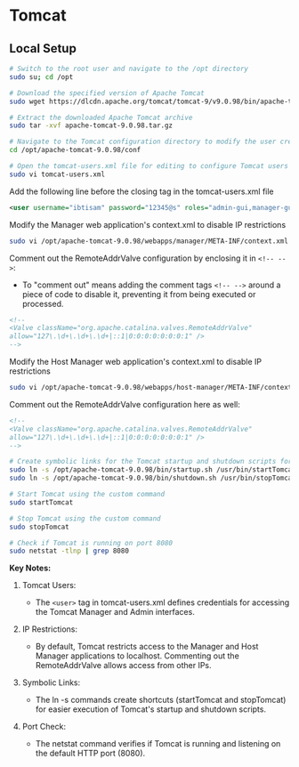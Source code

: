 # Tomcat

## Local Setup

```bash
# Switch to the root user and navigate to the /opt directory
sudo su; cd /opt

# Download the specified version of Apache Tomcat
sudo wget https://dlcdn.apache.org/tomcat/tomcat-9/v9.0.98/bin/apache-tomcat-9.0.98.tar.gz

# Extract the downloaded Apache Tomcat archive
sudo tar -xvf apache-tomcat-9.0.98.tar.gz

# Navigate to the Tomcat configuration directory to modify the user credentials
cd /opt/apache-tomcat-9.0.98/conf

# Open the tomcat-users.xml file for editing to configure Tomcat users
sudo vi tomcat-users.xml
```
Add the following line before the closing </tomcat-users> tag in the tomcat-users.xml file
```xml
<user username="ibtisam" password="12345@s" roles="admin-gui,manager-gui,manager-script"/>
```
Modify the Manager web application's context.xml to disable IP restrictions

```bash
sudo vi /opt/apache-tomcat-9.0.98/webapps/manager/META-INF/context.xml
```
Comment out the RemoteAddrValve configuration by enclosing it in `<!-- -->`:
- To "comment out" means adding the comment tags `<!-- -->` around a piece of code to disable it, preventing it from being executed or processed.

```xml
<!--
<Valve className="org.apache.catalina.valves.RemoteAddrValve"
allow="127\.\d+\.\d+\.\d+|::1|0:0:0:0:0:0:0:1" />
-->
```
Modify the Host Manager web application's context.xml to disable IP restrictions

```bash
sudo vi /opt/apache-tomcat-9.0.98/webapps/host-manager/META-INF/context.xml
```
Comment out the RemoteAddrValve configuration here as well:

```xml
<!--
<Valve className="org.apache.catalina.valves.RemoteAddrValve"
allow="127\.\d+\.\d+\.\d+|::1|0:0:0:0:0:0:0:1" />
-->
```

```bash
# Create symbolic links for the Tomcat startup and shutdown scripts for easier access
sudo ln -s /opt/apache-tomcat-9.0.98/bin/startup.sh /usr/bin/startTomcat
sudo ln -s /opt/apache-tomcat-9.0.98/bin/shutdown.sh /usr/bin/stopTomcat

# Start Tomcat using the custom command
sudo startTomcat

# Stop Tomcat using the custom command
sudo stopTomcat

# Check if Tomcat is running on port 8080
sudo netstat -tlnp | grep 8080
```
**Key Notes:**

1. Tomcat Users:
   - The `<user>` tag in tomcat-users.xml defines credentials for accessing the Tomcat Manager and Admin interfaces.

2. IP Restrictions:
   - By default, Tomcat restricts access to the Manager and Host Manager applications to localhost. Commenting out the RemoteAddrValve allows access from other IPs.

3. Symbolic Links:
   - The ln -s commands create shortcuts (startTomcat and stopTomcat) for easier execution of Tomcat's startup and shutdown scripts.

4. Port Check:
   - The netstat command verifies if Tomcat is running and listening on the default HTTP port (8080).